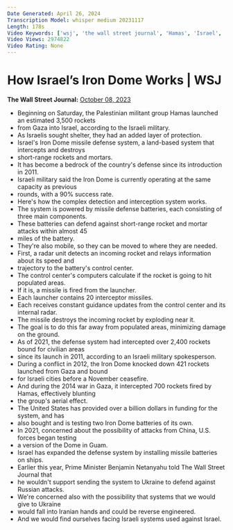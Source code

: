 ```yaml
---
Date Generated: April 26, 2024
Transcription Model: whisper medium 20231117
Length: 178s
Video Keywords: ['wsj', 'the wall street journal', 'Hamas', 'Israel', 'iron dome', 'Palestine', 'Gaza', 'war', 'gaza conflict', 'israel conflict', 'missile defense system', 'hamas rockets', 'israeli military', 'rocket attacks', 'aerial effect', 'missile batteries', 'israel news', 'palestine', 'palestine news', 'israel at war october 2023', 'israel', 'israel attack', 'israel war', 'israel vs palestine', 'iron dome explained', 'israel iron dome', 'how israels iron dome works', 'hamas news', 'hamas', 'hamas israel', 'hamas military power', 'wonews']
Video Views: 2974822
Video Rating: None
---
```


# How Israel’s Iron Dome Works | WSJ
**The Wall Street Journal:** [October 08, 2023](https://www.youtube.com/watch?v=gTKb7Ffcv2I)
*  Beginning on Saturday, the Palestinian militant group Hamas launched an estimated 3,500 rockets
*  from Gaza into Israel, according to the Israeli military.
*  As Israelis sought shelter, they had an added layer of protection.
*  Israel's Iron Dome missile defense system, a land-based system that intercepts and destroys
*  short-range rockets and mortars.
*  It has become a bedrock of the country's defense since its introduction in 2011.
*  Israeli military said the Iron Dome is currently operating at the same capacity as previous
*  rounds, with a 90% success rate.
*  Here's how the complex detection and interception system works.
*  The system is powered by missile defense batteries, each consisting of three main components.
*  These batteries can defend against short-range rocket and mortar attacks within almost 45
*  miles of the battery.
*  They're also mobile, so they can be moved to where they are needed.
*  First, a radar unit detects an incoming rocket and relays information about its speed and
*  trajectory to the battery's control center.
*  The control center's computers calculate if the rocket is going to hit populated areas.
*  If it is, a missile is fired from the launcher.
*  Each launcher contains 20 interceptor missiles.
*  Each receives constant guidance updates from the control center and its internal radar.
*  The missile destroys the incoming rocket by exploding near it.
*  The goal is to do this far away from populated areas, minimizing damage on the ground.
*  As of 2021, the defense system had intercepted over 2,400 rockets bound for civilian areas
*  since its launch in 2011, according to an Israeli military spokesperson.
*  During a conflict in 2012, the Iron Dome knocked down 421 rockets launched from Gaza and bound
*  for Israeli cities before a November ceasefire.
*  And during the 2014 war in Gaza, it intercepted 700 rockets fired by Hamas, effectively blunting
*  the group's aerial effect.
*  The United States has provided over a billion dollars in funding for the system, and has
*  also bought and is testing two Iron Dome batteries of its own.
*  In 2021, concerned about the possibility of attacks from China, U.S. forces began testing
*  a version of the Dome in Guam.
*  Israel has expanded the defense system by installing missile batteries on ships.
*  Earlier this year, Prime Minister Benjamin Netanyahu told The Wall Street Journal that
*  he wouldn't support sending the system to Ukraine to defend against Russian attacks.
*  We're concerned also with the possibility that systems that we would give to Ukraine
*  would fall into Iranian hands and could be reverse engineered.
*  And we would find ourselves facing Israeli systems used against Israel.
